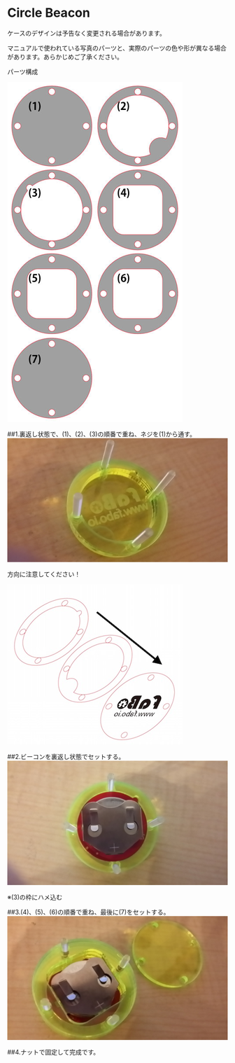 # Circle Beacon

ケースのデザインは予告なく変更される場合があります。

マニュアルで使われている写真のパーツと、実際のパーツの色や形が異なる場合があります。あらかじめご了承ください。

パーツ構成

![](/img/1100_case/manual/circlebeacon_00.jpg)



##1.裏返し状態で、(1)、(2)、(3)の順番で重ね、ネジを(1)から通す。
![](/img/1100_case/manual/circlebeacon_01.jpg)

方向に注意してください！

![](/img/1100_case/manual/circlebeacon_02.jpg)

##2.ビーコンを裏返し状態でセットする。
![](/img/1100_case/manual/circlebeacon_03.jpg)

※(3)の枠にハメ込む

##3.(4)、(5)、(6)の順番で重ね、最後に(7)をセットする。
![](/img/1100_case/manual/circlebeacon_04.jpg)

##4.ナットで固定して完成です。

